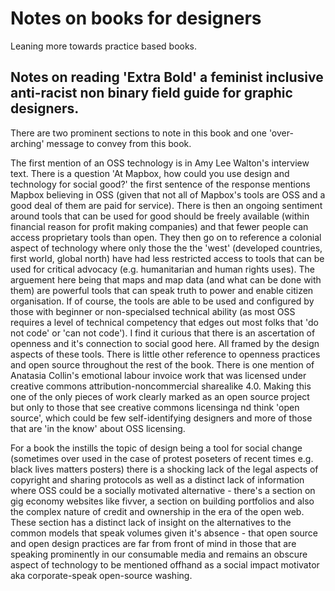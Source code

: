 # Notes on books for designers

Leaning more towards practice based books.


## Notes on reading 'Extra Bold' a feminist inclusive anti-racist non binary field guide for graphic designers.

There are two prominent sections to note in this book and one 'over-arching' message to convey from this book.

The first mention of an OSS technology is in Amy Lee Walton's interview text. There is a question 'At Mapbox, how could you use design and technology for social good?' the first sentence of the response mentions Mapbox believing in OSS (given that not all of Mapbox's tools are OSS and a good deal of them are paid for service). There is then an ongoing sentiment around tools that can be used for good should be freely available (within financial reason for profit making companies) and that fewer people can access proprietary tools than open. They then go on to reference a colonial aspect of technology where only those the the 'west' (developed countries, first world, global north) have had less restricted access to tools that can be used for critical advocacy (e.g. humanitarian and human rights uses). The arguement here being that maps and map data (and what can be done with them) are powerful tools that can speak truth to power and enable citizen organisation. If of course, the tools are able to be used and configured by those with beginner or non-specialsed technical ability (as most OSS requires a level of technical competency that edges out most folks that 'do not code' or 'can not code').
I find it curious that there is an ascertation of openness and it's connection to social good here. All framed by the design aspects of these tools. There is little other reference to openness practices and open source throughout the rest of the book. There is one mention of Anatasia Collin's emotional labour invoice work that was licensed under creative commons attribution-noncommercial sharealike 4.0. Making this one of the only pieces of work clearly marked as an open source project but only to those that see creative commons licensinga nd think 'open source', which could be few self-identifying designers and more of those that are 'in the know' about OSS licensing.

For a book the instills the topic of design being a tool for social change (sometimes over used in the case of protest poseters of recent times e.g. black lives matters posters) there is a shocking lack of the legal aspects of copyright and sharing protocols as well as a distinct lack of information where OSS could be a socially motivated alternative - there's a section on gig economy websites like fivver, a section on building portfolios and also the complex nature of credit and ownership in the era of the open web. These section has a distinct lack of insight on the alternatives to the common models that speak volumes given it's absence - that open source and open design practices are far from front of mind in those that are speaking prominently in our consumable media and remains an obscure aspect of technology to be mentioned offhand as a social impact motivator aka corporate-speak open-source washing. 